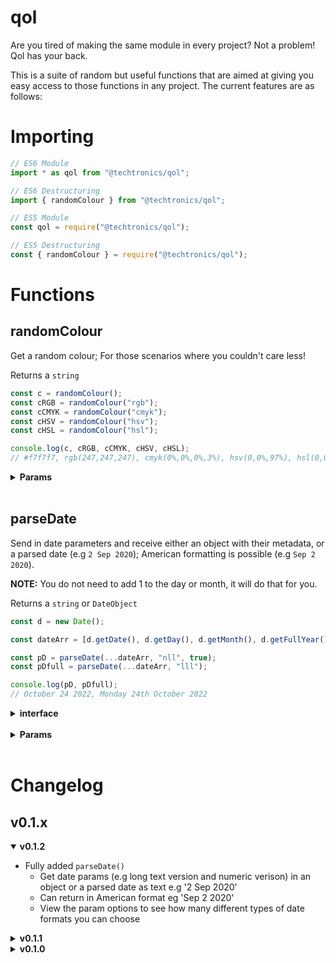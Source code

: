 # qol

Are you tired of making the same module in every project? Not a problem! Qol has your back.

This is a suite of random but useful functions that are aimed at giving you easy access to those functions in any project. The current features are as follows:

# Importing

```javascript
// ES6 Module
import * as qol from "@techtronics/qol";

// ES6 Destructuring
import { randomColour } from "@techtronics/qol";

// ES5 Module
const qol = require("@techtronics/qol");

// ES5 Destructuring
const { randomColour } = require("@techtronics/qol");
```

# Functions

## randomColour

Get a random colour; For those scenarios where you couldn't care less!

Returns a `string`

```javascript
const c = randomColour();
const cRGB = randomColour("rgb");
const cCMYK = randomColour("cmyk");
const cHSV = randomColour("hsv");
const cHSL = randomColour("hsl");

console.log(c, cRGB, cCMYK, cHSV, cHSL);
// #f7f7f7, rgb(247,247,247), cmyk(0%,0%,0%,3%), hsv(0,0%,97%), hsl(0,0%,97%)
```

<details>
<summary><strong>Params</strong></summary>

| Parameter | Default Setting | Required? | Definition                                 | Options                            |
| --------- | --------------- | --------- | ------------------------------------------ | ---------------------------------- |
| setting   | `hex`           | No        | The type of colour you would like returned | `hex`, `rgb`, `cmyk`, `hsv`, `hsl` |

</details>
<br />

## parseDate

Send in date parameters and receive either an object with their metadata, or a parsed date (e.g `2 Sep 2020`); American formatting is possible (e.g `Sep 2 2020`).

**NOTE:** You do not need to add 1 to the day or month, it will do that for you.

Returns a `string` or `DateObject`

```javascript
const d = new Date();

const dateArr = [d.getDate(), d.getDay(), d.getMonth(), d.getFullYear()];

const pD = parseDate(...dateArr, "nll", true);
const pDfull = parseDate(...dateArr, "lll");

console.log(pD, pDfull);
// October 24 2022, Monday 24th October 2022
```

<details>
<summary><strong>interface</strong></summary>

```ts
interface DateObject {
	day: {
		short: string;
		long: string;
		ordinalMonth: string;
		ordinalWeek: string;
		weekNumber: number;
		monthNumber: number;
	};
	month: {
		short: string;
		long: string;
		ordinal: string;
		number: number;
	};
	year: {
		short: number;
		long: number;
	};
}
```

</details>
<br />

<details>
<summary><strong>Params</strong></summary>

| Parameter | Default Setting | Required? | Definition                                                    | Options                                                                                                       |
| --------- | --------------- | --------- | ------------------------------------------------------------- | ------------------------------------------------------------------------------------------------------------- |
| monthDay  | `none`          | Yes       | The day of the month                                          | type `number`                                                                                                 |
| weekDay   | `none`          | Yes       | The day of the week                                           | type `number`                                                                                                 |
| month     | `none`          | Yes       | The numeric month                                             | type `number`                                                                                                 |
| year      | `none`          | Yes       | The full numeric year                                         | type `number`                                                                                                 |
| format    | `none`          | No        | The date format you would like                                | n = numeric, s = shorthand text, l = full text; `nns`, `nnl`, `sss`, `ssl`, `lll`, `nss`, `nsl`, `nls`, `nll` |
| american  | `false`         | No        | Whether or not you would like the format to be 'Americanised' | `true`, `false`                                                                                               |

</details>
<br />

# Changelog

## v0.1.x

<details open>
<summary><strong>v0.1.2</strong></summary>

- Fully added `parseDate()`
  - Get date params (e.g long text version and numeric verison) in an object or a parsed date as text e.g '2 Sep 2020'
  - Can return in American format eg 'Sep 2 2020'
  - View the param options to see how many different types of date formats you can choose

</details>

<details>
<summary><strong>v0.1.1</strong></summary>

- Type hint updates
- README restructuring
- Source resturing
- Update to `randomColour()`
  - Get the colour as a hex, rgb, cmyk, hsv, or hsl string
- Parse date funtion (WIP)

</details>

<details>
<summary><strong>v0.1.0</strong></summary>

- Initial release
- Sentence casing, title casing, and abrreviations added and typed

</details>

